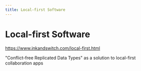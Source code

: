 ```yaml
---
title: Local-first Software
---
```


# Local-first Software

https://www.inkandswitch.com/local-first.html

"Conflict-free Replicated Data Types" as a solution to local-first collaboration apps
